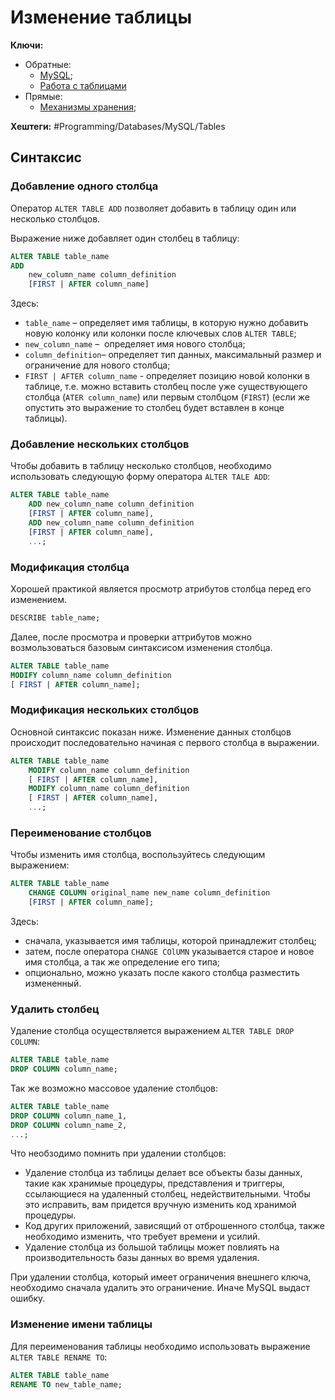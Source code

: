 
# Изменение таблицы

**Ключи:**
- Обратные:
	- [MySQL](MySQL);
	- [Работа с таблицами](mysql-table-management)
- Прямые:
	- [Механизмы хранения](mysql-storage-engine);

**Хештеги:** #Programming/Databases/MySQL/Tables

## Синтаксис

### Добавление одного столбца

Оператор `ALTER TABLE ADD` позволяет добавить в таблицу один или несколько столбцов.

Выражение ниже добавляет один столбец в таблицу:

```sql
ALTER TABLE table_name
ADD 
    new_column_name column_definition
    [FIRST | AFTER column_name]

```

Здесь:
- `table_name` – определяет имя таблицы, в которую нужно добавить новую колонку или колонки после ключевых слов `ALTER TABLE`;
- `new_column_name` –  определяет имя нового столбца;
- `column_definition`– определяет тип данных, максимальный размер и ограничение для нового столбца;
- `FIRST | AFTER column_name` - определяет позицию новой колонки в таблице, т.е. можно вставить столбец после уже существующего столбца (`ATER column_name`) или первым столбцом (`FIRST`) (если же опустить это выражение то столбец будет вставлен в конце таблицы).

### Добавление нескольких столбцов

Чтобы добавить в таблицу несколько столбцов, необходимо использовать следующую форму оператора `ALTER TALE ADD`:

```sql
ALTER TABLE table_name
    ADD new_column_name column_definition
    [FIRST | AFTER column_name],
    ADD new_column_name column_definition
    [FIRST | AFTER column_name],
    ...;

```

### Модификация  столбца

Хорошей практикой является просмотр атрибутов столбца перед его изменением. 

```sql
DESCRIBE table_name;
```

Далее, после просмотра и проверки аттрибутов можно возмользоваться базовым синтаксисом изменения столбца.

```sql
ALTER TABLE table_name
MODIFY column_name column_definition
[ FIRST | AFTER column_name];    
```

### Модификация нескольких столбцов

Основной синтаксис показан ниже. Изменение данных столбцов происходит последовательно начиная с первого столбца в выражении.

```sql
ALTER TABLE table_name
    MODIFY column_name column_definition
    [ FIRST | AFTER column_name],
    MODIFY column_name column_definition
    [ FIRST | AFTER column_name],
    ...;

```

### Переименование столбцов

Чтобы изменить имя столбца, воспользуйтесь следующим выражением:

```sql
ALTER TABLE table_name
    CHANGE COLUMN original_name new_name column_definition
    [FIRST | AFTER column_name];
```

Здесь:
- сначала, указывается имя таблицы, которой принадлежит столбец;
- затем, после оператора `CHANGE COlUMN` указывается старое и новое имя столбца, а так же определение его типа;
- опционально, можно указать после какого столбца разместить измененный.

### Удалить столбец

Удаление столбца осуществляется выражением `ALTER TABLE DROP COLUMN`:

```sql
ALTER TABLE table_name
DROP COLUMN column_name;
```

Так же возможно массовое удаление столбцов:

```sql
ALTER TABLE table_name
DROP COLUMN column_name_1,
DROP COLUMN column_name_2,
...;
```

Что необзодимо помнить при удалении столбцов:
- Удаление столбца из таблицы делает все объекты базы данных, такие как хранимые процедуры, представления и триггеры, ссылающиеся на удаленный столбец, недействительными. Чтобы это исправить, вам придется вручную изменить код хранимой процедуры.
- Код других приложений, зависящий от отброшенного столбца, также необходимо изменить, что требует времени и усилий.
- Удаление столбца из большой таблицы может повлиять на производительность базы данных во время удаления.

При удалении столбца, который имеет ограничения внешнего ключа, необходимо сначала удалить это ограничение. Иначе MySQL выдаст ошибку.

### Изменение имени таблицы

Для переименования таблицы необходимо использовать выражение `ALTER TABLE RENAME TO`:

```sql
ALTER TABLE table_name
RENAME TO new_table_name;
```
